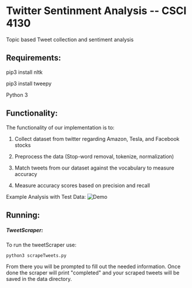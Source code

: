 # Twitter Sentinment Analysis -- CSCI 4130
Topic based Tweet collection and sentiment analysis

## Requirements: 
pip3 install nltk

pip3 install tweepy

Python 3 



## Functionality:
The functionality of our implementation is to: 
1) Collect dataset from twitter regarding Amazon, Tesla, and Facebook stocks 

2) Preprocess the data (Stop-word removal, tokenize, normalization)

3) Match tweets from our dataset against the vocabulary to measure accuracy

4) Measure accuracy scores based on precision and recall

Example Analysis with Test Data:
![Demo](https://i.imgur.com/gFNppVQ.png)

## Running:

##### TweetScraper:
To run the tweetScraper use:
```
python3 scrapeTweets.py
```
From there you will be prompted to fill out the needed information. Once done the scraper will print "completed" and your scraped tweets will be saved in the data directory.
